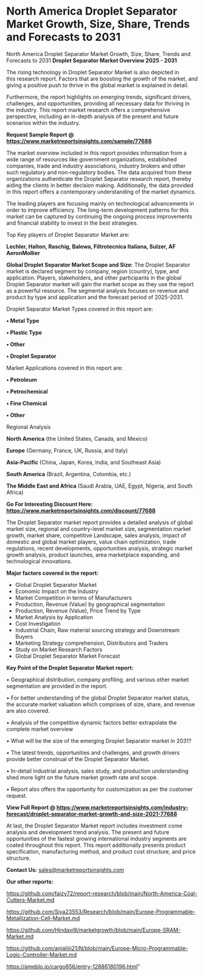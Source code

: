 # North America Droplet Separator Market Growth, Size, Share, Trends and Forecasts to 2031
North America Droplet Separator Market Growth, Size, Share, Trends and Forecasts to 2031
<Strong> Droplet Separator Market Overview 2025 - 2031</strong>

The rising technology in Droplet Separator Market is also depicted in this research report. Factors that are boosting the growth of the market, and giving a positive push to thrive in the global market is explained in detail.

Furthermore, the report highlights on emerging trends, significant drivers, challenges, and opportunities, providing all necessary data for thriving in the industry. This report market research offers a comprehensive perspective, including an in-depth analysis of the present and future scenarios within the industry.

<strong>Request Sample Report @ <a href=https://www.marketreportsinsights.com/sample/77688>https://www.marketreportsinsights.com/sample/77688</a></strong>

The market overview included in this report provides information from a wide range of resources like government organizations, established companies, trade and industry associations, industry brokers and other such regulatory and non-regulatory bodies. The data acquired from these organizations authenticate the Droplet Separator research report, thereby aiding the clients in better decision making. Additionally, the data provided in this report offers a contemporary understanding of the market dynamics.

The leading players are focusing mainly on technological advancements in order to improve efficiency. The long-term development patterns for this market can be captured by continuing the ongoing process improvements and financial stability to invest in the best strategies.

Top Key players of Droplet Separator Market are:

<strong>Lechler, Halton, Raschig, Balewa, Filtrotecnica Italiana, Sulzer, AF AeronMollier</strong>

<strong><b>Global Droplet Separator Market Scope and Size:</b></strong>
The Droplet Separator market is declared segment by company, region (country), type, and application. Players, stakeholders, and other participants in the global Droplet Separator market will gain the market scope as they use the report as a powerful resource. The segmental analysis focuses on revenue and product by type and application and the forecast period of 2025-2031.

Droplet Separator Market Types covered in this report are:

<strong>• Metal Type

• Plastic Type

• Other

• Droplet Separator</strong>

Market Applications covered in this report are:

<strong>• Petroleum

• Petrochemical

• Fine Chemical

• Other</strong> 

Regional Analysis

<strong>North America</strong> (the United States, Canada, and Mexico)

<strong>Europe</strong> (Germany, France, UK, Russia, and Italy)

<strong>Asia-Pacific</strong> (China, Japan, Korea, India, and Southeast Asia)

<strong>South America</strong> (Brazil, Argentina, Colombia, etc.)

<strong>The Middle East and Africa</strong> (Saudi Arabia, UAE, Egypt, Nigeria, and South Africa)

<strong>Go For Interesting Discount Here: <a href=https://www.marketreportsinsights.com/discount/77688>https://www.marketreportsinsights.com/discount/77688</a></strong>

The Droplet Separator market report provides a detailed analysis of global market size, regional and country-level market size, segmentation market growth, market share, competitive Landscape, sales analysis, impact of domestic and global market players, value chain optimization, trade regulations, recent developments, opportunities analysis, strategic market growth analysis, product launches, area marketplace expanding, and technological innovations.

<strong><b>Major factors covered in the report:</b></strong>
<ul>
  <li>Global Droplet Separator Market </li>
  <li>Economic Impact on the Industry</li>
  <li>Market Competition in terms of Manufacturers</li>
  <li>Production, Revenue (Value) by geographical segmentation</li>
  <li>Production, Revenue (Value), Price Trend by Type</li>
  <li>Market Analysis by Application</li>
  <li>Cost Investigation</li>
  <li>Industrial Chain, Raw material sourcing strategy and Downstream Buyers</li>
  <li>Marketing Strategy comprehension, Distributors and Traders</li>
  <li>Study on Market Research Factors</li>
  <li>Global Droplet Separator Market Forecast</li>
</ul>

<strong><b>Key Point of the Droplet Separator Market report:</b></strong>

• Geographical distribution, company profiling, and various other market segmentation are provided in the report.

• For better understanding of the global Droplet Separator market status, the accurate market valuation which comprises of size, share, and revenue are also covered.

• Analysis of the competitive dynamic factors better extrapolate the complete market overview

• What will be the size of the emerging Droplet Separator market in 2031?

• The latest trends, opportunities and challenges, and growth drivers provide better construal of the Droplet Separator Market.

• In-detail industrial analysis, sales study, and production understanding shed more light on the future market growth rate and scope.

• Report also offers the opportunity for customization as per the customer request.

<strong><b>View Full Report @ <a href=https://www.marketreportsinsights.com/industry-forecast/droplet-separator-market-growth-and-size-2021-77688>https://www.marketreportsinsights.com/industry-forecast/droplet-separator-market-growth-and-size-2021-77688</a></b></strong>


At last, the Droplet Separator Market report includes investment come analysis and development trend analysis. The present and future opportunities of the fastest growing international industry segments are coated throughout this report. This report additionally presents product specification, manufacturing method, and product cost structure, and price structure.

<strong>Contact Us:</strong>
sales@marketreportsinsights.com

<strong>Our other reports:</strong>

<a href=https://github.com/faizy72/report-research/blob/main/North-America-Coal-Cutters-Market.md>https://github.com/faizy72/report-research/blob/main/North-America-Coal-Cutters-Market.md</a>

<a href=https://github.com/Siya23553/Research/blob/main/Europe-Programmable-Metallization-Cell-Market.md>https://github.com/Siya23553/Research/blob/main/Europe-Programmable-Metallization-Cell-Market.md</a>

<a href=https://github.com/Hindavi9/marketgrowth/blob/main/Europe-SRAM-Market.md>https://github.com/Hindavi9/marketgrowth/blob/main/Europe-SRAM-Market.md</a>

<a href=https://github.com/anjaliiii21/N/blob/main/Europe-Micro-Programmable-Logic-Controller-Market.md>https://github.com/anjaliiii21/N/blob/main/Europe-Micro-Programmable-Logic-Controller-Market.md</a>

<a href=https://ameblo.jp/cargo656/entry-12886180196.html>https://ameblo.jp/cargo656/entry-12886180196.html</a>"
